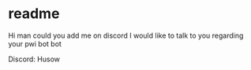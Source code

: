 # readme

Hi man could you add me on discord I would like to talk to you regarding your pwi bot bot

Discord: Husow
